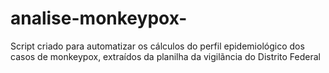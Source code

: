 # analise-monkeypox-

Script criado para automatizar os cálculos do perfil epidemiológico dos casos de monkeypox, extraídos da planilha da vigilãncia do Distrito Federal
